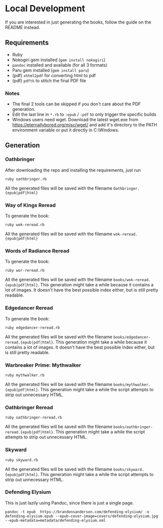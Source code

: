 # Local Development

If you are interested in just generating the books, follow the guide on the README instead.

## Requirements

- Ruby
- Nokogiri gem installed (`gem install nokogiri`)
- `pandoc` installed and available (for all 3 formats)
- Paru gem installed (`gem install paru`)
- (pdf) `xhtml2pdf` for converting html to pdf
- (pdf) `pdftk` to stitch the final PDF file

### Notes

- The final 2 tools can be skipped if you don't care about the PDF generation.
- Edit the last line in `*.rb` to `:epub` / `:pdf` to only trigger the specific builds
- Windows users need wget. Download the latest wget.exe from https://eternallybored.org/misc/wget/ and add it's directory to the PATH environment variable or put it directly in C:\Windows.

## Generation

### Oathbringer

After downloading the repo and installing the requirements, just run

    ruby oathbringer.rb

All the generated files will be saved with the filename `Oathbringer.{epub|pdf|html}`

### Way of Kings Reread

To generate the book:

    ruby wok-reread.rb

All the generated files will be saved with the filename `wok-reread.{epub|pdf|html}`

### Words of Radiance Reread

To generate the book:

    ruby wor-reread.rb

All the generated files will be saved with the filename `books/wok-reread.{epub|pdf|html}`. This generation might take a while because it contains a lot of images. It doesn't have the best possible index either, but is still pretty readable.

### Edgedancer Reread

To generate the book:

    ruby edgedancer-reread.rb

All the generated files will be saved with the filename `books/edgedancer-reread.{epub|pdf|html}`. This generation might take a while because it contains a lot of images. It doesn't have the best possible index either, but is still pretty readable.

### Warbreaker Prime: Mythwalker

    ruby mythwalker.rb

All the generated files will be saved with the filename `books/mythwalker.{epub|pdf|html}`. This generation might take a while the script attempts to strip out unnecessary HTML.

### Oathbringer Reread

    ruby oathbringer-reread.rb

All the generated files will be saved with the filename `books/oathbringer-reread.{epub|pdf|html}`. This generation might take a while the script attempts to strip out unnecessary HTML.

### Skyward

    ruby skyward.rb

All the generated files will be saved with the filename `books/skyward.{epub|pdf|html}`. This generation might take a while the script attempts to strip out unnecessary HTML.

### Defending Elysium

This is just lazily using Pandoc, since there is just a single page.

    pandoc -t epub  https://brandonsanderson.com/defending-elysium/ -o defending-elysium.epub --epub-cover-image=covers/defending-elysium.jpg --epub-metadata=metadata/defending-elysium.xml

